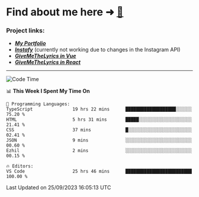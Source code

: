 # Find about me here ➜ [🧑](https://pauabella.dev)

### Project links:
- ***[My Portfolio](https://pauabella.dev)***
- ***[Instafy](https://instafy.me)*** (currently not working due to changes in the Instagram API)
- ***[GiveMeTheLyrics in Vue](https://lyrics.pauabella.dev)***
- ***[GiveMeTheLyrics in React](https://pauabella.dev/GiveMeTheLyrics)***

---
<!--START_SECTION:waka-->
![Code Time](http://img.shields.io/badge/Code%20Time-2%2C485%20hrs%2050%20mins-blue)

📊 **This Week I Spent My Time On** 

```text
💬 Programming Languages: 
TypeScript               19 hrs 22 mins      ███████████████████░░░░░░   75.20 % 
HTML                     5 hrs 31 mins       █████░░░░░░░░░░░░░░░░░░░░   21.41 % 
CSS                      37 mins             █░░░░░░░░░░░░░░░░░░░░░░░░   02.41 % 
JSON                     9 mins              ░░░░░░░░░░░░░░░░░░░░░░░░░   00.60 % 
Ezhil                    2 mins              ░░░░░░░░░░░░░░░░░░░░░░░░░   00.15 % 

🔥 Editors: 
VS Code                  25 hrs 46 mins      █████████████████████████   100.00 % 
```


 Last Updated on 25/09/2023 16:05:13 UTC
<!--END_SECTION:waka-->
